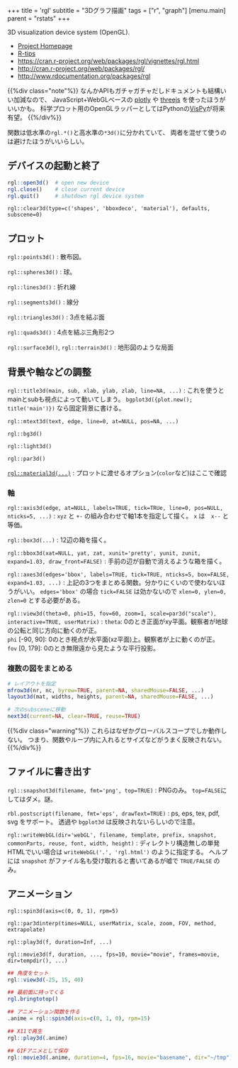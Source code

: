 +++
title = 'rgl'
subtitle = "3Dグラフ描画"
tags = ["r", "graph"]
[menu.main]
  parent = "rstats"
+++

3D visualization device system (OpenGL).

-   [Project Homepage](http://rgl.neoscientists.org/)
-   [R-tips](http://cse.naro.affrc.go.jp/takezawa/r-tips/r/57.html)
-   <https://cran.r-project.org/web/packages/rgl/vignettes/rgl.html>
-   <http://cran.r-project.org/web/packages/rgl/>
-   <http://www.rdocumentation.org/packages/rgl>

{{%div class="note"%}}
なんかAPIもガチャガチャだしドキュメントも結構いい加減なので、
JavaScript+WebGLベースの
[plotly](https://plot.ly/r/) や
[threejs](http://bwlewis.github.io/rthreejs/)
を使ったほうがいいかも。
科学プロット用のOpenGLラッパーとしてはPythonの[VisPy](http://vispy.org/)が将来有望。
{{%/div%}}

関数は低水準の`rgl.*()`と高水準の`*3d()`に分かれていて、
両者を混ぜて使うのは避けたほうがいいらしい。

## デバイスの起動と終了

```r
rgl::open3d()  # open new device
rgl.close()    # close current device
rgl.quit()     # shutdown rgl device system
```

`rgl::clear3d(type=c('shapes', 'bboxdeco', 'material'), defaults, subscene=0)`

## プロット

`rgl::points3d()`
:   散布図。

`rgl::spheres3d()`
:   球。

`rgl::lines3d()`
:   折れ線

`rgl::segments3d()`
:   線分

`rgl::triangles3d()`
:   3点を結ぶ面

`rgl::quads3d()`
:   4点を結ぶ三角形2つ

`rgl::surface3d()`, `rgl::terrain3d()`
:   地形図のような局面

## 背景や軸などの調整

`rgl::title3d(main, sub, xlab, ylab, zlab, line=NA, ...)`
:   これを使うとmainとsubも視点によって動いてしまう。
    `bgplot3d({plot.new(); title('main')})` なら固定背景に書ける。

`rgl::mtext3d(text, edge, line=0, at=NULL, pos=NA, ...)`

`rgl::bg3d()`

`rgl::light3d()`

`rgl::par3d()`

[`rgl::material3d(...)`](http://www.inside-r.org/packages/cran/rgl/docs/material3d)
: プロットに渡せるオプション(`color`など)はここで確認

### 軸

`rgl::axis3d(edge, at=NULL, labels=TRUE, tick=TRUe, line=0, pos=NULL, nticks=5, ...)`
:   `xyz` と `+-` の組み合わせで軸1本を指定して描く。
    `x` は　`x--` と等価。

`rgl::box3d(...)`
:   12辺の箱を描く。

`rgl::bbox3d(xat=NULL, yat, zat, xunit='pretty', yunit, zunit, expand=1.03, draw_front=FALSE)`
:   手前の辺が自動で消えるような箱を描く。

`rgl::axes3d(edges='bbox', labels=TRUE, tick=TRUE, nticks=5, box=FALSE, expand=1.03, ...)`
:   上記の3つをまとめる関数。分かりにくいので使わないほうがいい。
    `edges='bbox'` の場合 `tick=FALSE` は効かないので `xlen=0, ylen=0, zlen=0` とする必要がある。

`rgl::view3d(theta=0, phi=15, fov=60, zoom=1, scale=par3d("scale"), interactive=TRUE, userMatrix)`
:   `theta`: 0のとき正面がxy平面。観察者が地球の公転と同じ方向に動くのが正。\
    `phi` [-90, 90]: 0のとき視点が水平面(xz平面)上。観察者が上に動くのが正。\
    `fov` [0, 179]: 0のとき無限遠から見たような平行投影。


### 複数の図をまとめる

```r
# レイアウトを指定
mfrow3d(nr, nc, byrow=TRUE, parent=NA, sharedMouse=FALSE, ...)
layout3d(mat, widths, heights, parent=NA, sharedMouse=FALSE, ...)

# 次のsubsceneに移動
next3d(current=NA, clear=TRUE, reuse=TRUE)
```

{{%div class="warning"%}}
これらはなぜかグローバルスコープでしか動作しない。
つまり、関数やループ内に入れるとサイズなどがうまく反映されない。
{{%/div%}}


## ファイルに書き出す

`rgl::snapshot3d(filename, fmt='png', top=TRUE)`
: PNGのみ。
  `top=FALSE`にしてはダメ。謎。

`rbl.postscript(filename, fmt='eps', drawText=TRUE)`
:   ps, eps, tex, pdf, svg をサポート。
    透過や `bgplot3d` は反映されないらしいので注意。

`rgl::writeWebGL(dir='webGL', filename, template, prefix, snapshot, commonParts, reuse, font, width, height)`
:   ディレクトリ構造無しの単発HTMLでいい場合は
    `writeWebGL('.', 'rgl.html')` のように指定する。
    ヘルプには `snapshot` がファイル名も受け取れると書いてあるが嘘で `TRUE/FALSE` のみ。

## アニメーション

`rgl::spin3d(axis=c(0, 0, 1), rpm=5)`

`rgl::par3dinterp(times=NULL, userMatrix, scale, zoom, FOV, method, extrapolate)`

`rgl::play3d(f, duration=Inf, ...)`

`rgl::movie3d(f, duration, ..., fps=10, movie="movie", frames=movie, dir=tempdir(), ...)`

```r
## 角度をセット
rgl::view3d(-25, 15, 40)

## 最前面に持ってくる
rgl.bringtotop()

## アニメーション関数を作る
.anime = rgl::spin3d(axis=c(0, 1, 0), rpm=15)

## X11で再生
rgl::play3d(.anime)

## GIFアニメとして保存
rgl::movie3d(.anime, duration=4, fps=16, movie="basename", dir="~/tmp")
```
